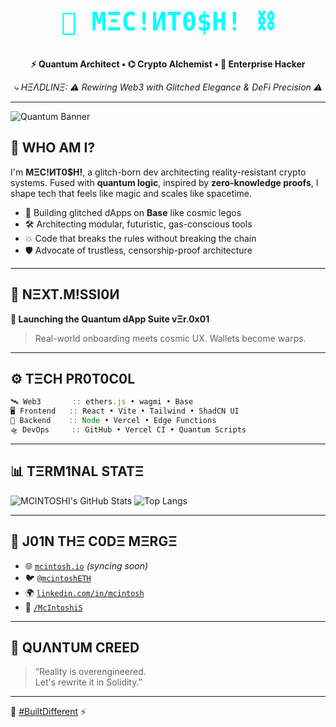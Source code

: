 <div align="center">

<h1><code><span style="font-family:monospace; font-size: 2.5rem; animation: glitch 1s infinite; color: #0ff;">🧠 MΞC!ИT0$H! ⛓️</span></code></h1>

<p><strong>⚡ Quantum Architect • ⌬ Crypto Alchemist • 💾 Enterprise Hacker</strong></p>
<p><em>⤷ HΞΛDLINΞ: ⚠️ Rewiring Web3 with Glitched Elegance & DeFi Precision ⚠️</em></p>

</div>

---

![Quantum Banner](https://raw.githubusercontent.com/mcintosh-labs/media/main/banner-cosmic.gif)

## 🧬 WHO AM I?

I'm <strong>MΞC!ИT0$H!</strong>, a glitch-born dev architecting reality-resistant crypto systems. Fused with <strong>quantum logic</strong>, inspired by <strong>zero-knowledge proofs</strong>, I shape tech that feels like magic and scales like spacetime.

- 🧠 Building glitched dApps on <strong>Base</strong> like cosmic legos  
- 🛠️ Architecting modular, futuristic, gas-conscious tools  
- 💥 Code that breaks the rules without breaking the chain  
- 🛡️ Advocate of trustless, censorship-proof architecture

---

## 🔭 NΞXT.M!SSI0И

<strong>🧪 Launching the Quantum dApp Suite vΞr.0x01</strong>  
> Real-world onboarding meets cosmic UX. Wallets become warps. 

---

## ⚙️ TΞCH PR0T0C0L

```ts
🛰 Web3       :: ethers.js • wagmi • Base
🖥️ Frontend   :: React • Vite • Tailwind • ShadCN UI
💾 Backend    :: Node • Vercel • Edge Functions
🛸 DevOps     :: GitHub • Vercel CI • Quantum Scripts
```

---

## 📊 TΞRM1NAL STATΞ

![MCINTOSHI's GitHub Stats](https://github-readme-stats.vercel.app/api?username=McIntoshiS&show_icons=true&theme=tokyonight)
![Top Langs](https://github-readme-stats.vercel.app/api/top-langs/?username=McIntoshiS&layout=compact&theme=tokyonight)

---

## 🔌 J01N THΞ C0DΞ MΞRGΞ

- 🌐 [`mcintosh.io`](https://mcintosh.io) *(syncing soon)*
- 🐦 [`@mcintoshETH`](https://twitter.com/mcintoshETH)
- 🌍 [`linkedin.com/in/mcintosh`](https://linkedin.com/in/mcintosh)
- 🧪 [`/McIntoshiS`](https://github.com/McIntoshiS)

---

## 🧠 QUΛNTUM CREED

> “Reality is overengineered.  
> Let's rewrite it in Solidity.”

---

🧬 [#BuiltDifferent](https://github.com/McIntoshiS) ⚡

